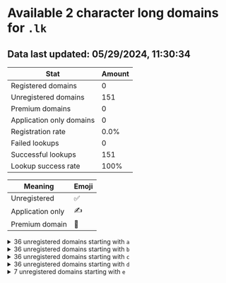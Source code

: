 # Available 2 character long domains for `.lk`

## Data last updated: 05/29/2024, 11:30:34

|Stat|Amount|
|--|--|
|Registered domains|0|
|Unregistered domains|151|
|Premium domains|0|
|Application only domains|0|
|Registration rate|0.0%|
|Failed lookups|0|
|Successful lookups|151|
|Lookup success rate|100%|


|Meaning|Emoji|
|--|--|
|Unregistered|:white_check_mark:|
|Application only|:writing_hand:|
|Premium domain|:gem:|

<details>
<summary>36 unregistered domains starting with <bold><code>a</code></bold></summary>

|Type|Domain|
|--|--|
|:white_check_mark:|`a0.lk`|
|:white_check_mark:|`a1.lk`|
|:white_check_mark:|`a2.lk`|
|:white_check_mark:|`a3.lk`|
|:white_check_mark:|`a4.lk`|
|:white_check_mark:|`a5.lk`|
|:white_check_mark:|`a6.lk`|
|:white_check_mark:|`a7.lk`|
|:white_check_mark:|`a8.lk`|
|:white_check_mark:|`a9.lk`|
|:white_check_mark:|`aa.lk`|
|:white_check_mark:|`ab.lk`|
|:white_check_mark:|`ac.lk`|
|:white_check_mark:|`ad.lk`|
|:white_check_mark:|`ae.lk`|
|:white_check_mark:|`af.lk`|
|:white_check_mark:|`ag.lk`|
|:white_check_mark:|`ah.lk`|
|:white_check_mark:|`ai.lk`|
|:white_check_mark:|`aj.lk`|
|:white_check_mark:|`ak.lk`|
|:white_check_mark:|`al.lk`|
|:white_check_mark:|`am.lk`|
|:white_check_mark:|`an.lk`|
|:white_check_mark:|`ao.lk`|
|:white_check_mark:|`ap.lk`|
|:white_check_mark:|`aq.lk`|
|:white_check_mark:|`ar.lk`|
|:white_check_mark:|`as.lk`|
|:white_check_mark:|`at.lk`|
|:white_check_mark:|`au.lk`|
|:white_check_mark:|`av.lk`|
|:white_check_mark:|`aw.lk`|
|:white_check_mark:|`ax.lk`|
|:white_check_mark:|`ay.lk`|
|:white_check_mark:|`az.lk`|
</details>
<details>
<summary>36 unregistered domains starting with <bold><code>b</code></bold></summary>

|Type|Domain|
|--|--|
|:white_check_mark:|`b0.lk`|
|:white_check_mark:|`b1.lk`|
|:white_check_mark:|`b2.lk`|
|:white_check_mark:|`b3.lk`|
|:white_check_mark:|`b4.lk`|
|:white_check_mark:|`b5.lk`|
|:white_check_mark:|`b6.lk`|
|:white_check_mark:|`b7.lk`|
|:white_check_mark:|`b8.lk`|
|:white_check_mark:|`b9.lk`|
|:white_check_mark:|`ba.lk`|
|:white_check_mark:|`bb.lk`|
|:white_check_mark:|`bc.lk`|
|:white_check_mark:|`bd.lk`|
|:white_check_mark:|`be.lk`|
|:white_check_mark:|`bf.lk`|
|:white_check_mark:|`bg.lk`|
|:white_check_mark:|`bh.lk`|
|:white_check_mark:|`bi.lk`|
|:white_check_mark:|`bj.lk`|
|:white_check_mark:|`bk.lk`|
|:white_check_mark:|`bl.lk`|
|:white_check_mark:|`bm.lk`|
|:white_check_mark:|`bn.lk`|
|:white_check_mark:|`bo.lk`|
|:white_check_mark:|`bp.lk`|
|:white_check_mark:|`bq.lk`|
|:white_check_mark:|`br.lk`|
|:white_check_mark:|`bs.lk`|
|:white_check_mark:|`bt.lk`|
|:white_check_mark:|`bu.lk`|
|:white_check_mark:|`bv.lk`|
|:white_check_mark:|`bw.lk`|
|:white_check_mark:|`bx.lk`|
|:white_check_mark:|`by.lk`|
|:white_check_mark:|`bz.lk`|
</details>
<details>
<summary>36 unregistered domains starting with <bold><code>c</code></bold></summary>

|Type|Domain|
|--|--|
|:white_check_mark:|`c0.lk`|
|:white_check_mark:|`c1.lk`|
|:white_check_mark:|`c2.lk`|
|:white_check_mark:|`c3.lk`|
|:white_check_mark:|`c4.lk`|
|:white_check_mark:|`c5.lk`|
|:white_check_mark:|`c6.lk`|
|:white_check_mark:|`c7.lk`|
|:white_check_mark:|`c8.lk`|
|:white_check_mark:|`c9.lk`|
|:white_check_mark:|`ca.lk`|
|:white_check_mark:|`cb.lk`|
|:white_check_mark:|`cc.lk`|
|:white_check_mark:|`cd.lk`|
|:white_check_mark:|`ce.lk`|
|:white_check_mark:|`cf.lk`|
|:white_check_mark:|`cg.lk`|
|:white_check_mark:|`ch.lk`|
|:white_check_mark:|`ci.lk`|
|:white_check_mark:|`cj.lk`|
|:white_check_mark:|`ck.lk`|
|:white_check_mark:|`cl.lk`|
|:white_check_mark:|`cm.lk`|
|:white_check_mark:|`cn.lk`|
|:white_check_mark:|`co.lk`|
|:white_check_mark:|`cp.lk`|
|:white_check_mark:|`cq.lk`|
|:white_check_mark:|`cr.lk`|
|:white_check_mark:|`cs.lk`|
|:white_check_mark:|`ct.lk`|
|:white_check_mark:|`cu.lk`|
|:white_check_mark:|`cv.lk`|
|:white_check_mark:|`cw.lk`|
|:white_check_mark:|`cx.lk`|
|:white_check_mark:|`cy.lk`|
|:white_check_mark:|`cz.lk`|
</details>
<details>
<summary>36 unregistered domains starting with <bold><code>d</code></bold></summary>

|Type|Domain|
|--|--|
|:white_check_mark:|`d0.lk`|
|:white_check_mark:|`d1.lk`|
|:white_check_mark:|`d2.lk`|
|:white_check_mark:|`d3.lk`|
|:white_check_mark:|`d4.lk`|
|:white_check_mark:|`d5.lk`|
|:white_check_mark:|`d6.lk`|
|:white_check_mark:|`d7.lk`|
|:white_check_mark:|`d8.lk`|
|:white_check_mark:|`d9.lk`|
|:white_check_mark:|`da.lk`|
|:white_check_mark:|`db.lk`|
|:white_check_mark:|`dc.lk`|
|:white_check_mark:|`dd.lk`|
|:white_check_mark:|`de.lk`|
|:white_check_mark:|`df.lk`|
|:white_check_mark:|`dg.lk`|
|:white_check_mark:|`dh.lk`|
|:white_check_mark:|`di.lk`|
|:white_check_mark:|`dj.lk`|
|:white_check_mark:|`dk.lk`|
|:white_check_mark:|`dl.lk`|
|:white_check_mark:|`dm.lk`|
|:white_check_mark:|`dn.lk`|
|:white_check_mark:|`do.lk`|
|:white_check_mark:|`dp.lk`|
|:white_check_mark:|`dq.lk`|
|:white_check_mark:|`dr.lk`|
|:white_check_mark:|`ds.lk`|
|:white_check_mark:|`dt.lk`|
|:white_check_mark:|`du.lk`|
|:white_check_mark:|`dv.lk`|
|:white_check_mark:|`dw.lk`|
|:white_check_mark:|`dx.lk`|
|:white_check_mark:|`dy.lk`|
|:white_check_mark:|`dz.lk`|
</details>
<details>
<summary>7 unregistered domains starting with <bold><code>e</code></bold></summary>

|Type|Domain|
|--|--|
|:white_check_mark:|`ea.lk`|
|:white_check_mark:|`eb.lk`|
|:white_check_mark:|`ec.lk`|
|:white_check_mark:|`ed.lk`|
|:white_check_mark:|`ee.lk`|
|:white_check_mark:|`ef.lk`|
|:white_check_mark:|`eg.lk`|
</details>